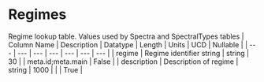 # Regimes
Regime lookup table. Values used by Spectra and SpectralTypes tables
| Column Name | Description | Datatype | Length | Units  | UCD | Nullable |
| --- | --- | --- | --- | --- | --- | --- |
| regime | Regime identifier string | string | 30 |  | meta.id;meta.main | False |
| description | Description of regime | string | 1000 |  |  | True |

